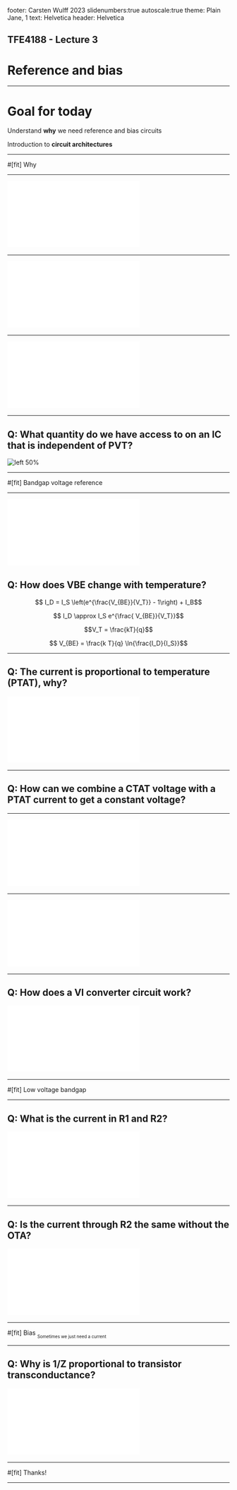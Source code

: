 footer: Carsten Wulff 2023
slidenumbers:true
autoscale:true
theme: Plain Jane, 1
text:  Helvetica
header:  Helvetica

<!--pan_skip: -->

## TFE4188 - Lecture 3
# Reference and bias

---
<!--pan_skip: -->
# Goal for today

Understand **why** we need reference and bias circuits

Introduction to **circuit architectures** 

---
<!--pan_skip: -->

#[fit] Why

---

<!--pan_title: References and bias -->

<!--pan_doc:

In our testbenches, and trial schematics, it's common to include voltage sources and current sources. However, the 
ideal voltage source, or ideal current source does not exist in the real world. There is no such thing.

We can come close to creating a voltage source, so a known voltage, with a  low source impedance, but not zero.
And it won't be inifinetly fast either. If we suddenly decide to pull 1 kA from a lab supply I promise you the voltage will drop. 

So how do we create something that is a _good enough_ voltage and current source on an IC?

-->

![left fit](../media/l3_sources.pdf)

---

<!--pan_doc: 

## Routing

Before we take a take a look at the voltage and current source, I want you to think about how you would route a current, or a voltage on an IC.

Assume we do have a known voltage on our IC. How can we make sure we can share that voltage across an IC? 

A voltage is only defined between two points. There is no such thing as the _voltage at a point on a wire_, nor _voltage in a node_. 
Yes, I know we say that, but it's not right. What we forget is that by _voltage in a node_ we always, always mean _voltage in a node referred to ground_.

We've invented this magical place called _ground_, the final resting place of all electrons, and we have agreed that all voltages refer to that point.

So when we say "Voltage in node A is 1V", what we actually mean is "Voltage in node A is 1 V referred to ground".

Now you understand why we can't just route a known voltage across the IC, the other side might not have the same ground. The _other_ side
might have a different impedance to ground, and the impedance might be a function of time, voltage, frequency temperature, pressure and presence of gremlins.

-->

![fit](../media/l3_vsrc.pdf)

---

<!--pan_doc:

Most of the time, in order not to think about the ground impedance, we choose to route a known quantity as a current instead of a voltage. That means, however
, we must convert from a voltage to a current, but we can do that with a resistor (you'll see later), and as long as the resistor is the same on the other side of the IC, 
then we'll know what the voltage is.

Resistors have finite matching across die, let's say 2 % 3-sigma variation. As a result, if we need a really accurate voltage reference, then we must distribute voltage.

But how can "It's better to distribute a voltage as a current across the IC, it's more accurate" and "If you need something really accurate, you must distribiute voltage" both be true?

Imagine I have a 0.5 % 3-sigma accurate voltage reference at 1.22 V, that’s a sigma of 2 mV. 
I need this reference voltage on a block on the other side of the IC, I don’t want to distribute voltage, because I don’t know that the ground is the same on the other side, at least not to a precision of 2 mV. 
I convert the voltage into a current, however, I know the R has a 2 % 3-sigma across die, so my error budget immediately increases to 2.06%. 
In addition, each current mirror will add more errors due to the mismatch in current. 


But what if I must have 0.5 % 3-sigma voltage in the block? For example in a battery charger, where the 4.3 V termination voltage must be 1 % accurate? 
I have no choice but to go with voltage directly from the reference, but the key point,  is then the receiving block **cannot** be on the other side of the IC. Maybe I then need two references on my IC.

Maybe another question that could be asked would be “Why do we care if there is two references?” And the answer is “Silicon area is extremely expensive, to make things cheep, we must make things small”, in other words, 
we should not duplicate features unless we absolutely have to.

-->

![fit](../media/l3_isrc.pdf)

---
<!--pan_skip: -->

## **Q:** What quantity do we have access to on an IC that is independent of PVT?


![left 50%](https://upload.wikimedia.org/wikipedia/commons/b/b8/Man-scratching-head.gif)

---

#[fit] Bandgap voltage reference

---

![left fit](../media/l3_bjtonly.pdf)

## **Q:** How does VBE change with temperature?

<!--pan_doc: 
A diode connected bipolar transitor, or indeed a PN diode, assuming a fixed current, will have a voltage across that is temperature dependent
-->

 $$ I_D = I_S \left(e^{\frac{V_{BE}}{V_T}} - 1\right)  + I_B$$

<!--pan_doc:

As $I_S$ is much smaller that $I_D$ we can ignore the -1, and we assume that the base current is much smaller than the drain current, which gives us 

-->

 $$ I_D \approx I_S e^{\frac{ V_{BE}}{V_T}}$$
 
<!--pan_doc:

Re-arranging for $V_{BE}$ and inserting for 

-->

 $$V_T = \frac{kT}{q}$$


 $$ V_{BE} = \frac{k T}{q} \ln{\frac{I_D}{I_S}}$$


<!--pan_doc: 


From this equation, it looks like the voltage $V_{BE}$ is proportional to temperature

However, it turns out that the $V_{BE}$ decreses with temperature due to the temperature dependence of $I_S$ . 
If you want to understand why, take a look at [Diodes](https://github.com/wulffern/memos/blob/main/delivery/2021-07-08_diodes.pdf)

The $V_{BE}$ is linear with temperature with a property that if you extraplotate the $V_{BE}$ line to zero Kelvin, then all diode voltages seem to meet at the bandgap voltage of silicon (approx 1.12 V). 

-->

---

## **Q:** The current is proportional to temperature (PTAT), why?

<!--pan_doc: 

If we take two diodes, or bipolars, biased at different current densities, as shown in the figure below, then

$$ V_{D1} = V_T \ln{\frac{I_{D1}}{I_S}} $$

$$ V_{D2} = V_T \ln{\frac{I_{D2}}{I_S}} $$

where $I_{D1} = N I_{D2}$.

The OTA will force the voltage on top of the resistor to be equal to $V_{D1}$, thus the voltage accross the resistor $R_1$ is 

$$ V_{D1} - V_{D2} = V_T \ln{\frac{I_{D1}}{I_S}} - V_T \ln{\frac{I_{D2}}{I_S}} = V_T \ln{\frac{I_{D1}}{I_{D2}} }  = V_T \ln N $$

This is a remarkable result. The difference between two voltages is only defined by boltzmann's constant, temperature, charge, and a know current relationship.

This differential voltage can be used to read out directly the temperature on an IC, provided we have a known voltage to compare with. 

We often call this voltage $\Delta V_D$ or $\Delta V_{BE}$, and we can clearly see it's proportional to absolute temperature. 

We know that the $V_D$ decreases linearly with temperature, so if we combined a multiplum of the $\Delta V_{BE}$ with a $V_D$ voltage, then we should get a constant voltage.

-->

![left fit](../media/l3_ptat.pdf) 

---

## **Q:** How can we combine a CTAT voltage with a PTAT current to get a constant voltage?

---

<!--pan_doc:

The Brokaw reference below does exactly that. The opamp ensures the two bipolars have the same current. $Q_1$ is larger than $Q_2$. 
The $\Delta V_{BE}$ is across the $R_2$, so we know the current $I$. We know that $R_1$ must then have $2I$. The voltage at the output will then be.

$$ V_{BG} = V_{G0} + (m-1)\frac{kT}{q}\ln{\frac{T_0}{T}} +T\left[\frac{k}{q}\ln{\frac{J_2}{J_1}}\frac{2R2}{R1} - \frac{V_{G0}- V_{be0}}{T_0}\right] $$

where $V_{G0}$ is the bandgap, $V_{be0}$ is the base emitter measured at a temperature $T_0$ and the $J$'s are the current densities.

To get a constant output voltage, the relationship between the resistors should be approximately

$$ \frac{R2}{R1} = \frac{V_{G0} - V_{be0}}{2 T_0 \frac{k}{q}\ln(\frac{J_2}{J_1})} $$

![left fit](../media/l3_brokaw.pdf) 



In typical simulations, the variation can be extremely low over the temperature range. The second order error is the remaining error from

$$ V_{BG} = V_{G0} + (m-1)\frac{kT}{q}\ln{\frac{T_0}{T}} +T\left[\frac{k}{q}\ln{\frac{J_2}{J_1}}\frac{2R2}{R1} - \frac{V_{G0}- V_{be0}}{T_0}\right] $$

Where the last term is zero, so 

$$ V_{BG} = V_{G0} + (m-1)\frac{kT}{q}\ln{\frac{T_0}{T}} $$

-->

![original](../media/l3_bgsim.pdf)

---

<!--pan_doc: 

Over corners, I do expect that there is variation. It may be that the $V_D$ modeling is not perfect, which means the cancellation of the last term is incomplete. 

We could include trimming of PTAT to calibrate for the remaining error, however, if we wanted to remove the linear gradient, we would need a two point temperature test of every
IC, which too expensive for low-cost devices.


-->

![original](../media/l3_bgsimtfs.pdf)   

---

## **Q:** How does a VI converter circuit work?

<!--pan_doc: 

With a known voltage, we can convert to a known current with the circuit below. On-chip we don't have accurate resistors, but for bias currents, it's usually ok with $+- 20 %$ variation 
(the variation of R). 

Across a IC, we can expect to match the R within a few percent, so we can recreate a voltage with a accuracy of a few percent difference from the original.

If we wanted to create an accurate current, then we'd trim the R until the current is what we want. 

-->

![inline 200%](../media/l3_vi.pdf)


---

#[fit] Low voltage bandgap

---

<!--pan_doc: 

The Brokaw reference, and others, have a 1.2 V output voltage, which is hard if your supply is below about 1.4 V. As such, people have investigated making lower voltage references.

In real ICs though, you should ask yourself long and hard whether you really need these low-voltage references. Most ICs today still have a high voltage, either 1.8 V or 3.0 V. 

If you do need them though, consider the circuit below. We have two diodes at different current densities. The $\Delta V_D$ will be across $R_1$. The voltage at the input of the OTA will be $V_D$ 
and the OTA will ensure the both are equal. 

The current will then be 

$$ I_1 = \frac{\Delta V_{D}}{R_1}$$

and we know the current increases with temperature, since $\Delta V_D$ increases with temperature.

![left fit](../media/l3_ptat.pdf) 

-->

## **Q:** What is the current in R1 and R2?


<!--pan_doc: 

In the figure below I've used $\Delta V_{BE}$, it's the same as $\Delta V_{D}$, so ignore that error.

Assume we copy the $V_D$ to another node, and place it across a second resistor $R_2$, as shown in the figure below.
The current in this second resistor is then 

$$ I_2 = \frac{V_D}{R_2}$$

and we know the current decreases with temperature, since $V_D$ decreases with temperature.

From before, we know the current in $R_1$ is proportional to temperature. As such, if we combine the two with the correct proportions, then we can get a current that does not change with temperature.

-->


![right fit](../media/l3_ptat1.pdf) 


---

## **Q:** Is the current through R2 the same without the OTA?


<!--pan_doc:

Let's remove the OTA, and connect $R_2$ directly to $V_D$ nodes, you should convince yourself of the fact that this does not change $I_1$ at all. It does, however, change the current in the PMOS.

Provided we scale $R_2$ correctly, then the positive $I_1$ can be compensated by the negative $I_2$, and we have a current that is independent of temperature. 

$$ I_{PMOS} = \frac{V_D}{R_2} + \frac{\Delta V_D}{R_1}$$

-->

![right fit](../media/l3_ptat2.pdf) 


<!--pan_doc:

Assuming we copy the current into another resistor $R_3$, as shown below, we can get a voltage that is 

$$ V_{OUT} = R_3\left[\frac{V_D}{R_2} + \frac{\Delta V_D}{R_1}\right]$$

Where the output voltage can be choosen freely, and indeed be lower than 1.2 V.

![left fit](../media/l3_ptat3.pdf) 

-->

---

<!--pan_skip: -->

#[fit] Bias
<sub><sub> Sometimes we just need a current </sub></sub>

---


## **Q:** Why is 1/Z proportional to transistor transconductance?

![left fit](../media/l3_gmcell.pdf)


<!--pan_doc: 

Sometimes we don't need a full bandgap reference. In those cases, we can use a GM cell, where the impedance could be a resistor, in which case

$$ V_o = V_{GS1}  - V_{GS2}  = V_{eff1} + V_{tn} - V_{eff2} - V_{tn} = V_{eff1} - V_{eff2}$$

Assuming strong inversion, then 

$$ I_{D1} = \frac{1}{2} \mu_n C_{ox} \frac{W_1}{L_1} V_{eff1}^2 $$ 

$$ I_{D2} = \frac{1}{2} \mu_n C_{ox} 4 \frac{W_1}{L_1} V_{eff2}^2 $$ 


$$ I_{D1} = I_{D2} $$

$$ \frac{1}{2} \mu_n C_{ox} \frac{W_1}{L_1} V_{eff1}^2 = \frac{1}{2} \mu_n C_{ox} 4 \frac{W_1}{L_1} V_{eff2}^2 $$

$$ V_{eff1} = 2 V_{eff2} $$

Inserted into above

$$V_o = V_{eff1} - \frac{1}{2} V_{eff1} = \frac{1}{2}V_{eff1}$$

Still assuming strong inversion, such that

$$ g_{m} = \frac{2 I_d}{V_{eff}} $$

we find that

$$ I = \frac{ V_{eff1}}{2Z} $$

$$ Z \Rightarrow \frac{1}{g_m} $$

If we use a resistor for Z, then we can get a transconductance that is proportional to a resistor, or a constant $g_{m}$ bias.

We can use other things for Z, like  a switched capacitor


![left fit](../media/l3_gmcap.pdf)

-->

---


#[fit] Thanks!

---
